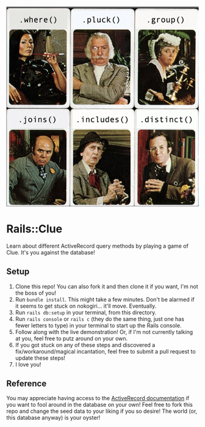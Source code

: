 ![Rails::Clue characters](app/assets/images/clue_characters.png "Rails::Clue characters")


# Rails::Clue

Learn about different ActiveRecord query methods by playing a game of Clue. It's you against the database!

## Setup

1. Clone this repo! You can also fork it and then clone it if you want, I'm not the boss of you!
2. Run `bundle install`. This might take a few minutes. Don't be alarmed if it seems to get stuck on nokogiri... it'll move. Eventually.
3. Run `rails db:setup` in your terminal, from this directory.
4. Run `rails console` or `rails c` (they do the same thing, just one has fewer letters to type) in your terminal to start up the Rails console.
5. Follow along with the live demonstration! Or, if I'm not currently talking at you, feel free to putz around on your own.
6. If you got stuck on any of these steps and discovered a fix/workaround/magical incantation, feel free to submit a pull request to update these steps!
7. I love you!

## Reference

You may appreciate having access to the [ActiveRecord documentation](https://guides.rubyonrails.org/active_record_querying.html) if you want to fool around in the database on your own! Feel free to fork this repo and change the seed data to your liking if you so desire! The world (or, this database anyway) is your oyster!
